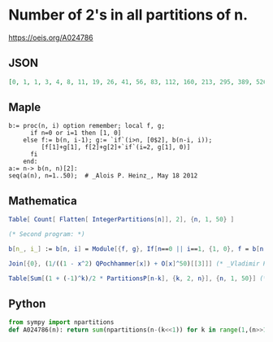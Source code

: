 # Number of 2's in all partitions of n\.
https://oeis.org/A024786
## JSON
```JSON
[0, 1, 1, 3, 4, 8, 11, 19, 26, 41, 56, 83, 112, 160, 213, 295, 389, 526, 686, 911, 1176, 1538, 1968, 2540, 3223, 4115, 5181, 6551, 8191, 10269, 12756, 15873, 19598, 24222, 29741, 36532, 44624, 54509, 66261, 80524, 97446, 117862, 142029, 171036, 205290, 246211]
```
## Maple
```Maple
b:= proc(n, i) option remember; local f, g;
      if n=0 or i=1 then [1, 0]
    else f:= b(n, i-1); g:= `if`(i>n, [0$2], b(n-i, i));
         [f[1]+g[1], f[2]+g[2]+`if`(i=2, g[1], 0)]
      fi
    end:
a:= n-> b(n, n)[2]:
seq(a(n), n=1..50);  # _Alois P. Heinz_, May 18 2012
```
## Mathematica
```Mathematica
Table[ Count[ Flatten[ IntegerPartitions[n]], 2], {n, 1, 50} ]
```
```Mathematica
(* Second program: *)
```
```Mathematica
b[n_, i_] := b[n, i] = Module[{f, g}, If[n==0 || i==1, {1, 0}, f = b[n, i - 1]; g = If[i>n, {0, 0}, b[n-i, i]]; {f[[1]] + g[[1]], f[[2]] + g[[2]] + If[i == 2, g[[1]], 0]}]]; a[n_] := b[n, n][[2]]; Table[a[n], {n, 1, 50}] (* _Jean-François Alcover_, Sep 22 2015, after _Alois P. Heinz_ *)
```
```Mathematica
Join[{0}, (1/((1 - x^2) QPochhammer[x]) + O[x]^50)[[3]]] (* _Vladimir Reshetnikov_, Nov 22 2016 *)
```
```Mathematica
Table[Sum[(1 + (-1)^k)/2 * PartitionsP[n-k], {k, 2, n}], {n, 1, 50}] (* _Vaclav Kotesovec_, Aug 27 2017 *)
```
## Python
```Python
from sympy import npartitions
def A024786(n): return sum(npartitions(n-(k<<1)) for k in range(1,(n>>1)+1)) # _Chai Wah Wu_, Oct 25 2023
```
